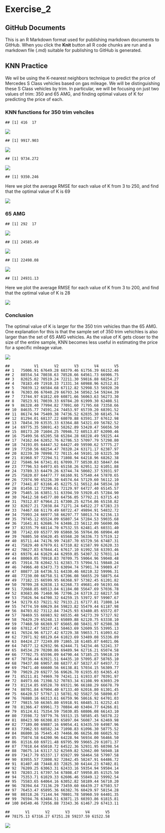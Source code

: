 Exercise\_2
================

## GitHub Documents

This is an R Markdown format used for publishing markdown documents to
GitHub. When you click the **Knit** button all R code chunks are run and
a markdown file (.md) suitable for publishing to GitHub is generated.

## KNN Practice

We wil be using the K-nearest neighbors technique to predict the price
of Mercedes S Class vehicles based on gas mileage. We will be
distinguishing these S Class vehicles by trim. In particular, we will be
focusing on just two values of trim: 350 and 65 AMG, and finding optimal
values of K for predicting the price of each.

### KNN functions for 350 trim vehciles

    ## [1] 416  17

![](Exercise_2_files/figure-gfm/sclass_350-1.png)<!-- -->

    ## [1] 9917.903

![](Exercise_2_files/figure-gfm/sclass_350-2.png)<!-- -->

    ## [1] 9734.272

![](Exercise_2_files/figure-gfm/sclass_350-3.png)<!-- -->

    ## [1] 9350.246

Here we plot the average RMSE for each value of K from 3 to 250, and
find that the optimal value of K is 69

![](Exercise_2_files/figure-gfm/sclass_350_2-1.png)<!-- -->

### 65 AMG

    ## [1] 292  17

![](Exercise_2_files/figure-gfm/sclass_65-1.png)<!-- -->

    ## [1] 24585.49

![](Exercise_2_files/figure-gfm/sclass_65-2.png)<!-- -->

    ## [1] 22498.08

![](Exercise_2_files/figure-gfm/sclass_65-3.png)<!-- -->

    ## [1] 24931.13

Here we plot the average RMSE for each value of K from 3 to 200, and
find that the optimal value of K is 28

![](Exercise_2_files/figure-gfm/sclass_65_2-1.png)<!-- -->

### Conclusion

The optimal value of K is larger for the 350 trim vehicles than the 65
AMG. One explanation for this is that the sample set of 350 trim
vehichles is also larger than the set of 65 AMG vehicles. As the value
of K gets closer to the size of the entire sample, KNN becomes less
useful in estimating the price for a specific mileage value.

![](Exercise_2_files/figure-gfm/saratoga-1.png)<!-- -->

    ##           V1       V2       V3       V4       V5
    ## 1   75006.91 67649.28 68379.46 61756.39 66152.46
    ## 2   88554.54 78038.63 78528.66 64561.73 66906.75
    ## 3   82025.02 70519.24 72211.30 59816.88 68254.27
    ## 4   78183.49 71910.33 71331.34 60988.96 62512.81
    ## 5   76039.12 66584.68 67112.82 52998.53 56920.20
    ## 6   76303.06 67040.29 66793.34 58562.54 59244.39
    ## 7   73744.97 61812.69 60871.66 56063.63 56273.30
    ## 8   78523.91 70039.33 69784.20 61999.30 62408.51
    ## 9   86328.40 77994.82 77091.60 71795.68 73358.66
    ## 10  84635.77 74591.24 74453.97 65739.20 68391.52
    ## 11  86174.94 75409.38 74736.52 62835.30 68145.74
    ## 12  81294.01 68137.22 68070.88 63591.37 67612.98
    ## 13  78454.39 63535.33 63364.88 54321.69 56782.52
    ## 14  69775.35 58691.43 58262.89 53420.47 56656.50
    ## 15  80173.20 71604.25 70946.72 60513.87 62090.46
    ## 16  75499.56 65205.58 65284.28 60228.49 59225.44
    ## 17  74162.04 62852.76 62786.53 57097.79 57298.80
    ## 18  74193.05 64447.52 64427.49 59590.62 57775.27
    ## 19  77250.56 68254.47 70320.24 63171.17 62387.97
    ## 20  82239.39 70998.72 70115.44 59101.10 63225.30
    ## 21  81968.97 72294.51 71808.94 64218.96 68262.38
    ## 22  75846.94 67341.01 67099.77 58530.83 58447.04
    ## 23  77796.53 64973.65 65158.26 62951.32 61051.88
    ## 24  73789.33 64479.26 63744.74 50602.37 53931.97
    ## 25  75820.07 64477.77 66160.91 57540.44 57870.65
    ## 26  72974.90 65226.30 64574.64 57129.60 56112.10
    ## 27  73441.87 63166.45 62275.51 56512.84 58534.10
    ## 28  81450.12 72390.61 72129.97 64727.40 65145.57
    ## 29  75465.16 63851.51 63394.59 53920.45 57284.90
    ## 30  76412.58 64577.80 64756.05 57792.21 63715.43
    ## 31  79312.87 67964.21 67300.25 62754.86 65158.82
    ## 32  82027.21 72038.84 71271.24 64522.27 67283.23
    ## 33  74467.68 61179.49 60722.47 49894.91 54832.72
    ## 34  75993.24 66977.58 66297.77 58013.74 62156.13
    ## 35  79745.12 65524.09 65807.54 57284.53 59035.68
    ## 36  71641.81 62686.74 63486.23 56112.09 56690.06
    ## 37  82335.79 68114.70 67532.55 62481.45 60331.40
    ## 38  77142.69 65377.99 65860.56 59764.06 60904.40
    ## 39  76805.50 65620.45 65568.20 56336.73 57519.12
    ## 40  85711.44 74176.99 74187.70 65729.56 67487.31
    ## 41  75829.40 67979.61 67310.82 61587.99 62620.33
    ## 42  78627.83 67844.41 67617.10 61992.58 63393.46
    ## 43  69376.44 61629.44 62959.85 54307.32 57031.14
    ## 44  80069.05 70918.83 70709.75 59064.96 59040.48
    ## 45  73914.78 62042.51 62383.73 57994.51 59840.24
    ## 46  74966.40 63473.73 63094.74 57901.74 59089.47
    ## 47  80877.18 64736.51 64330.46 60210.32 59996.31
    ## 48  77230.00 66758.51 67206.08 56655.29 58875.64
    ## 49  77182.15 66599.95 66368.97 57382.45 61201.82
    ## 50  70709.28 62838.13 62268.73 49681.49 56193.66
    ## 51  72668.85 60513.84 61184.08 55647.69 57036.78
    ## 52  83683.06 71460.96 72706.24 63719.22 68217.58
    ## 53  75026.94 64700.32 64259.15 53972.97 59907.67
    ## 54  92179.63 79221.92 79133.21 67177.81 71808.14
    ## 55  74774.59 60629.84 59823.82 55479.44 61187.98
    ## 56  84703.02 73112.84 73425.93 63480.85 65572.07
    ## 57  78469.55 66983.92 66535.48 54273.39 57327.92
    ## 58  76429.29 65248.13 65089.88 62120.75 63338.10
    ## 59  77460.50 66369.97 65665.08 58431.97 62508.38
    ## 60  67812.47 58327.41 58463.69 52609.55 53995.13
    ## 61  76524.96 67127.42 67229.38 59653.71 61093.62
    ## 62  73971.92 60129.64 61023.69 53489.08 55336.89
    ## 63  84424.27 72249.89 71865.18 61485.87 64021.06
    ## 64  74577.12 62932.96 62444.71 54234.46 52241.37
    ## 65  84534.29 70200.86 69489.94 62716.21 65074.58
    ## 66  77702.75 65596.09 64790.44 57185.25 59610.19
    ## 67  70736.44 63921.51 64435.10 57095.87 58765.10
    ## 68  79437.08 69057.08 68377.67 58327.67 64937.72
    ## 69  79471.40 66600.56 66138.81 57034.15 56309.77
    ## 70  79029.29 69277.56 69626.70 61935.03 64365.43
    ## 71  85211.81 74969.70 74241.11 61933.07 70391.97
    ## 72  84973.66 71398.52 70783.34 61108.99 63693.29
    ## 73  81214.85 69528.70 69321.96 66188.29 66678.79
    ## 74  80701.84 67904.40 67133.40 62016.80 61301.45
    ## 75  66420.57 57767.13 58781.92 55827.56 58890.67
    ## 76  76880.16 66313.61 66759.96 58616.92 64701.03
    ## 77  79815.50 66365.80 65918.91 60485.31 62252.43
    ## 78  81366.47 69961.73 70884.40 63404.77 64266.81
    ## 79  85124.61 75354.59 75030.85 60806.08 66143.10
    ## 80  73598.72 59779.76 59313.15 50585.45 56578.22
    ## 81  80423.90 66308.83 65897.04 56087.34 62469.98
    ## 82  77189.00 69887.16 69054.41 63435.59 64987.96
    ## 83  73962.93 68582.34 71098.83 61096.30 58775.52
    ## 84  86800.16 75445.43 74466.06 66256.08 66025.92
    ## 85  75074.58 64200.96 64228.94 56934.00 56466.50
    ## 86  81516.60 69721.48 69795.99 59665.29 61071.37
    ## 87  77018.64 65010.72 64522.36 52931.95 60398.54
    ## 88  78675.14 63117.52 62569.82 52662.00 56940.18
    ## 89  73417.79 65337.17 65927.99 58464.58 57997.58
    ## 90  83955.57 72808.92 72842.45 58247.91 64486.72
    ## 91  81407.48 73448.83 72825.30 64144.23 67402.81
    ## 92  76209.25 63063.31 62433.16 59354.94 59504.14
    ## 93  78203.21 67397.54 67808.47 59950.85 61525.50
    ## 94  75353.71 61029.33 62606.46 55849.12 59992.54
    ## 95  75583.65 64064.16 63052.82 58189.44 56710.20
    ## 96  78394.64 73136.29 73459.60 66439.27 67503.57
    ## 97  76453.47 65895.36 66382.76 60429.97 58154.28
    ## 98  80318.26 71144.94 70801.78 58960.59 64401.35
    ## 99  76594.76 63484.51 63871.15 60393.86 61815.81
    ## 100 84540.46 72956.88 73343.36 61467.29 67413.11

    ##       V1       V2       V3       V4       V5 
    ## 78175.13 67316.27 67251.28 59237.59 61522.58

![](Exercise_2_files/figure-gfm/saratoga-2.png)<!-- -->
